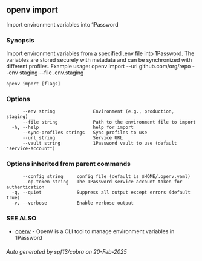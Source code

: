 ## openv import

Import environment variables into 1Password

### Synopsis

Import environment variables from a specified .env file into 1Password. 
The variables are stored securely with metadata and can be synchronized with different profiles.
Example usage:
  openv import --url github.com/org/repo --env staging --file .env.staging

```
openv import [flags]
```

### Options

```
      --env string              Environment (e.g., production, staging)
      --file string             Path to the environment file to import
  -h, --help                    help for import
      --sync-profiles strings   Sync profiles to use
      --url string              Service URL
      --vault string            1Password vault to use (default "service-account")
```

### Options inherited from parent commands

```
      --config string     config file (default is $HOME/.openv.yaml)
      --op-token string   The 1Password service account token for authentication
  -q, --quiet             Suppress all output except errors (default true)
  -v, --verbose           Enable verbose output
```

### SEE ALSO

* [openv](openv.md)	 - OpenV is a CLI tool to manage environment variables in 1Password

###### Auto generated by spf13/cobra on 20-Feb-2025
